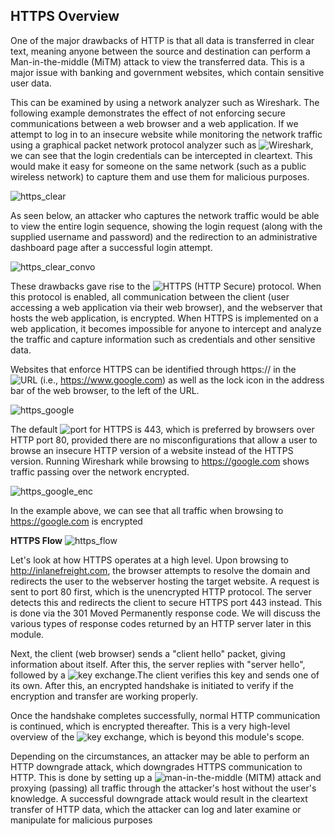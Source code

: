 ## HTTPS Overview

One of the major drawbacks of HTTP is that all data is transferred in clear text, meaning anyone between the source and destination can perform a Man-in-the-middle (MiTM) attack to view the transferred data. This is a major issue with banking and government websites, which contain sensitive user data.

This can be examined by using a network analyzer such as Wireshark. The following example demonstrates the effect of not enforcing secure communications between a web browser and a web application. If we attempt to log in to an insecure website while monitoring the network traffic using a graphical packet network protocol analyzer such as ![Wireshark](https://en.wikipedia.org/wiki/Wireshark), we can see that the login credentials can be intercepted in cleartext. This would make it easy for someone on the same network (such as a public wireless network) to capture them and use them for malicious purposes.

![https_clear](https://academy.hackthebox.eu/storage/modules/35/https_clear.png)

As seen below, an attacker who captures the network traffic would be able to view the entire login sequence, showing the login request (along with the supplied username and password) and the redirection to an administrative dashboard page after a successful login attempt.

![https_clear_convo](https://academy.hackthebox.eu/storage/modules/35/https_clear_convo.png)

These drawbacks gave rise to the ![HTTPS (HTTP Secure) protocol](https://tools.ietf.org/html/rfc2660). When this protocol is enabled, all communication between the client (user accessing a web application via their web browser), and the webserver that hosts the web application, is encrypted. When HTTPS is implemented on a web application, it becomes impossible for anyone to intercept and analyze the traffic and capture information such as credentials and other sensitive data.

Websites that enforce HTTPS can be identified through https:// in the ![URL]((https://en.wikipedia.org/wiki/URL)) (i.e., https://www.google.com) as well as the lock icon in the address bar of the web browser, to the left of the URL.

![https_google](https://academy.hackthebox.eu/storage/modules/35/https_google.png)

The default ![port](https://en.wikipedia.org/wiki/Port_(computer_networking)) for HTTPS is 443, which is preferred by browsers over HTTP port 80, provided there are no misconfigurations that allow a user to browse an insecure HTTP version of a website instead of the HTTPS version. Running Wireshark while browsing to https://google.com shows traffic passing over the network encrypted.

![https_google_enc](https://academy.hackthebox.eu/storage/modules/35/https_google_enc.png)

In the example above, we can see that all traffic when browsing to https://google.com is encrypted

**HTTPS Flow**
![https_flow](https://academy.hackthebox.eu/storage/modules/35/HTTPS_Flow.png)

Let's look at how HTTPS operates at a high level. Upon browsing to http://inlanefreight.com, the browser attempts to resolve the domain and redirects the user to the webserver hosting the target website. A request is sent to port 80 first, which is the unencrypted HTTP protocol. The server detects this and redirects the client to secure HTTPS port 443 instead. This is done via the 301 Moved Permanently response code. We will discuss the various types of response codes returned by an HTTP server later in this module.

Next, the client (web browser) sends a "client hello" packet, giving information about itself. After this, the server replies with "server hello", followed by a  ![key exchange](https://en.wikipedia.org/wiki/Key_exchange).The client verifies this key and sends one of its own. After this, an encrypted handshake is initiated to verify if the encryption and transfer are working properly.

Once the handshake completes successfully, normal HTTP communication is continued, which is encrypted thereafter. This is a very high-level overview of the ![key exchange](https://en.wikipedia.org/wiki/Key_exchange), which is beyond this module's scope.

Depending on the circumstances, an attacker may be able to perform an HTTP downgrade attack, which downgrades HTTPS communication to HTTP. This is done by setting up a ![man-in-the-middle (MITM)](https://en.wikipedia.org/wiki/Man-in-the-middle_attack) attack and proxying (passing) all traffic through the attacker's host without the user's knowledge. A successful downgrade attack would result in the cleartext transfer of HTTP data, which the attacker can log and later examine or manipulate for malicious purposes
